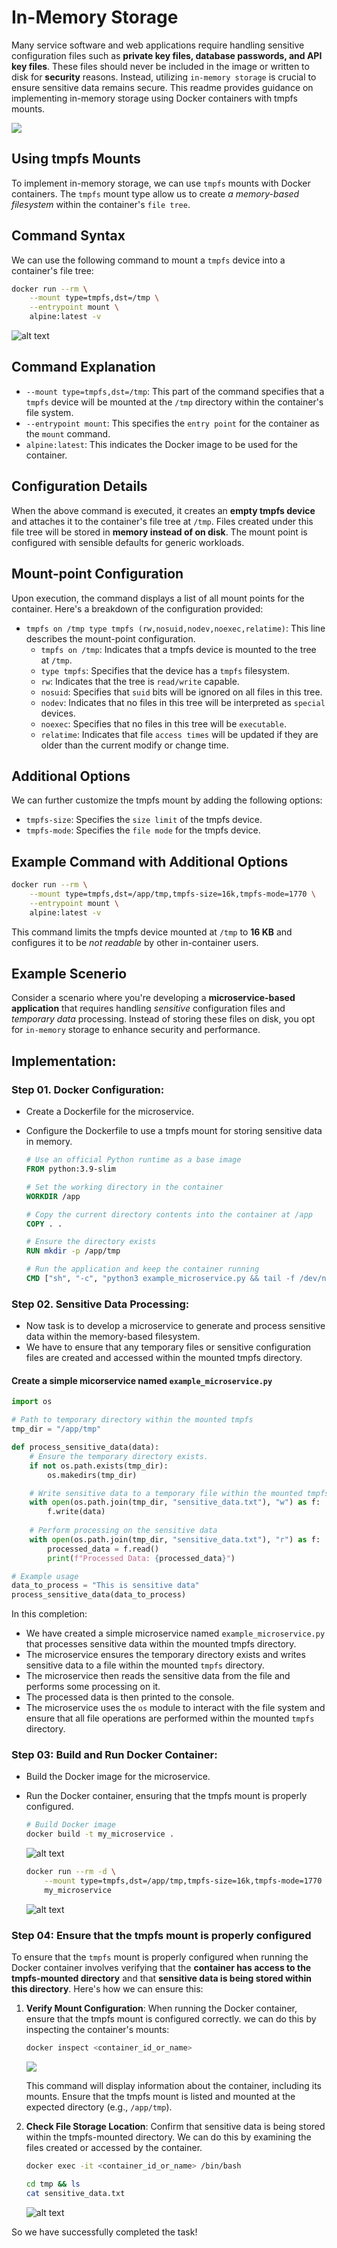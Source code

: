 # In-Memory Storage

Many service software and web applications require handling sensitive configuration files such as **private key files, database passwords, and API key files**. These files should never be included in the image or written to disk for **security** reasons. Instead, utilizing `in-memory storage` is crucial to ensure sensitive data remains secure. This readme provides guidance on implementing in-memory storage using Docker containers with tmpfs mounts.

![](https://github.com/poridhiEng/poridhi-labs/raw/main/Poridhi%20Labs/Docker%20Labs/Docker%20in%20Action/Chapter%2004/4.3/images/7.png)

## Using tmpfs Mounts
To implement in-memory storage, we can use `tmpfs` mounts with Docker containers. The `tmpfs` mount type allow us to create *a memory-based filesystem* within the container's `file tree`.

## Command Syntax
We can use the following command to mount a `tmpfs` device into a container's file tree:

```bash
docker run --rm \
    --mount type=tmpfs,dst=/tmp \
    --entrypoint mount \
    alpine:latest -v
```
![alt text](https://github.com/poridhiEng/poridhi-labs/raw/main/Poridhi%20Labs/Docker%20Labs/Docker%20in%20Action/Chapter%2004/4.3/images/image.png)

## Command Explanation
- `--mount type=tmpfs,dst=/tmp`: This part of the command specifies that a `tmpfs` device will be mounted at the `/tmp` directory within the container's file system.
- `--entrypoint mount`: This specifies the `entry point` for the container as the `mount` command.
- `alpine:latest`: This indicates the Docker image to be used for the container.

## Configuration Details

When the above command is executed, it creates an **empty tmpfs device** and attaches it to the container's file tree at `/tmp`. Files created under this file tree will be stored in **memory instead of on disk**. The mount point is configured with sensible defaults for generic workloads. 

## Mount-point Configuration
Upon execution, the command displays a list of all mount points for the container. Here's a breakdown of the configuration provided:

- `tmpfs on /tmp type tmpfs (rw,nosuid,nodev,noexec,relatime)`: This line describes the mount-point configuration.
  - `tmpfs on /tmp`: Indicates that a tmpfs device is mounted to the tree at `/tmp`.
  - `type tmpfs`: Specifies that the device has a `tmpfs` filesystem.
  - `rw`: Indicates that the tree is `read/write` capable.
  - `nosuid`: Specifies that `suid` bits will be ignored on all files in this tree.
  - `nodev`: Indicates that no files in this tree will be interpreted as `special` devices.
  - `noexec`: Specifies that no files in this tree will be `executable`.
  - `relatime`: Indicates that file `access times` will be updated if they are older than the current modify or change time.

## Additional Options
We can further customize the tmpfs mount by adding the following options:

- `tmpfs-size`: Specifies the `size limit` of the tmpfs device.
- `tmpfs-mode`: Specifies the `file mode` for the tmpfs device.

## Example Command with Additional Options

```bash
docker run --rm \
    --mount type=tmpfs,dst=/app/tmp,tmpfs-size=16k,tmpfs-mode=1770 \
    --entrypoint mount \
    alpine:latest -v
```

This command limits the tmpfs device mounted at `/tmp` to **16 KB** and configures it to be *not readable* by other in-container users.

## Example Scenerio

Consider a scenario where you're developing a **microservice-based application** that requires handling *sensitive* configuration files and *temporary data* processing. Instead of storing these files on disk, you opt for `in-memory` storage to enhance security and performance.

## Implementation:

### **Step 01. Docker Configuration**:

- Create a Dockerfile for the microservice.
- Configure the Dockerfile to use a tmpfs mount for storing sensitive data in memory.

    ```Dockerfile
    # Use an official Python runtime as a base image
    FROM python:3.9-slim

    # Set the working directory in the container
    WORKDIR /app

    # Copy the current directory contents into the container at /app
    COPY . .

    # Ensure the directory exists
    RUN mkdir -p /app/tmp

    # Run the application and keep the container running
    CMD ["sh", "-c", "python3 example_microservice.py && tail -f /dev/null"]
    ```

### **Step 02. Sensitive Data Processing**:

- Now task is to develop a microservice to generate and process sensitive data within the memory-based filesystem.
- We have to ensure that any temporary files or sensitive configuration files are created and accessed within the mounted tmpfs directory.


#### Create a simple micorservice named `example_microservice.py`


```python
import os

# Path to temporary directory within the mounted tmpfs
tmp_dir = "/app/tmp"

def process_sensitive_data(data):
    # Ensure the temporary directory exists.
    if not os.path.exists(tmp_dir):
        os.makedirs(tmp_dir)

    # Write sensitive data to a temporary file within the mounted tmpfs
    with open(os.path.join(tmp_dir, "sensitive_data.txt"), "w") as f:
        f.write(data)
    
    # Perform processing on the sensitive data
    with open(os.path.join(tmp_dir, "sensitive_data.txt"), "r") as f:
        processed_data = f.read()
        print(f"Processed Data: {processed_data}")

# Example usage
data_to_process = "This is sensitive data"
process_sensitive_data(data_to_process)
```

In this completion:
- We have created a simple microservice named `example_microservice.py` that processes sensitive data within
the mounted tmpfs directory.
- The microservice ensures the temporary directory exists and writes sensitive data to a file within the mounted `tmpfs` directory.
- The microservice then reads the sensitive data from the file and performs some processing on it.
- The processed data is then printed to the console.
- The microservice uses the `os` module to interact with the file system and ensure that all file operations are performed within the mounted `tmpfs` directory.

### **Step 03: Build and Run Docker Container**:

- Build the Docker image for the microservice.
- Run the Docker container, ensuring that the tmpfs mount is properly configured.

    ```bash
    # Build Docker image
    docker build -t my_microservice .
    ```
    ![alt text](https://github.com/poridhiEng/poridhi-labs/raw/main/Poridhi%20Labs/Docker%20Labs/Docker%20in%20Action/Chapter%2004/4.3/images/image-2.png)

    ```sh
    docker run --rm -d \
        --mount type=tmpfs,dst=/app/tmp,tmpfs-size=16k,tmpfs-mode=1770 \
        my_microservice
    ```
    ![alt text](https://github.com/poridhiEng/poridhi-labs/raw/main/Poridhi%20Labs/Docker%20Labs/Docker%20in%20Action/Chapter%2004/4.3/images/image-4.png)

### **Step 04: Ensure that the tmpfs mount is properly configured**

To ensure that the `tmpfs` mount is properly configured when running the Docker container involves verifying that the **container has access to the tmpfs-mounted directory** and that **sensitive data is being stored within this directory**. Here's how we can ensure this:

1. **Verify Mount Configuration**: When running the Docker container, ensure that the tmpfs mount is configured correctly. we can do this by inspecting the container's mounts:

    ```bash
    docker inspect <container_id_or_name>
    ```

    ![](https://github.com/poridhiEng/poridhi-labs/raw/main/Poridhi%20Labs/Docker%20Labs/Docker%20in%20Action/Chapter%2004/4.3/images/4.png)

    This command will display information about the container, including its mounts. Ensure that the tmpfs mount is listed and mounted at the expected directory (e.g., `/app/tmp`).

2. **Check File Storage Location**: Confirm that sensitive data is being stored within the tmpfs-mounted directory. We can do this by examining the files created or accessed by the container.

    ```bash
    docker exec -it <container_id_or_name> /bin/bash
    ````
    ```sh
    cd tmp && ls
    cat sensitive_data.txt 
    ```
    ![alt text](https://github.com/poridhiEng/poridhi-labs/raw/main/Poridhi%20Labs/Docker%20Labs/Docker%20in%20Action/Chapter%2004/4.3/images/image-3.png)

So we have successfully completed the task!